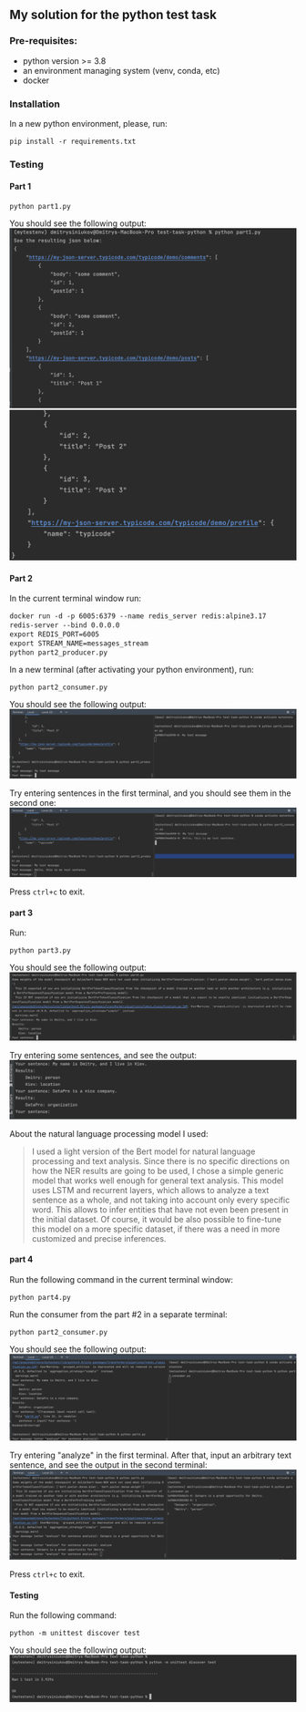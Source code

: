 ## My solution for the python test task

### Pre-requisites:

- python version >= 3.8
- an environment managing system (venv, conda, etc)
- docker

### Installation
In a new python environment, please, run:
```
pip install -r requirements.txt
```

### Testing

#### Part 1
```
python part1.py
```
You should see the following output:
![Image #1](static/output1.png?raw=true "Output #1")
![Image #2](static/output2.png?raw=true "Output #2")

#### Part 2
In the current terminal window run:
```
docker run -d -p 6005:6379 --name redis_server redis:alpine3.17  redis-server --bind 0.0.0.0
export REDIS_PORT=6005
export STREAM_NAME=messages_stream
python part2_producer.py
```
In a new terminal (after activating your python environment), run:
```
python part2_consumer.py
```
You should see the following output:
![Image #3](static/output3.png?raw=true "Output #3")

Try entering sentences in the first terminal, and you should see them in the second one:
![Image #4](static/output4.png?raw=true "Output #4")

Press `ctrl+c` to exit.
#### part 3
Run:
```
python part3.py
```
You should see the following output:
![Image #5](static/output5.png?raw=true "Output #5")

Try entering some sentences, and see the output:
![Image #6](static/output6.png?raw=true "Output #6")

About the natural language processing model I used:
> I used a light version of the Bert model for natural language processing and text analysis.
> Since there is no specific directions on how the NER results are going to be used,
> I chose a simple generic model that works well enough for general text analysis.
> This model uses LSTM and recurrent layers, which allows to analyze a text sentence
> as a whole, and not taking into account only every specific word. This allows to
> infer entities that have not even been present in the initial dataset. Of course,
> it would be also possible to fine-tune this model on a more specific dataset,
> if there was a need in more customized and precise inferences.


#### part 4
Run the following command in the current terminal window:
```
python part4.py
```
Run the consumer from the part #2 in a separate terminal:
```
python part2_consumer.py
```
You should see the following output:
![Image #7](static/output7.png?raw=true "Output #7")

Try entering "analyze" in the first terminal. After that, input an arbitrary
text sentence, and see the output in the second terminal:
![Image #8](static/output8.png?raw=true "Output #8")


Press `ctrl+c` to exit.

#### Testing
Run the following command:
```
python -m unittest discover test
```

You should see the following output:
![Image #9](static/output9.png?raw=true "Output #9")
